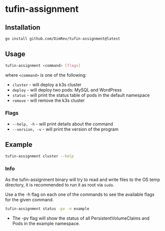 # tufin-assignment

## Installation

```bash
go install github.com/DimRev/tufin-assignment@latest
```

## Usage

```bash
tufin-assignment <command> [flags]
```

where `<command>` is one of the following:

- `cluster` - will deploy a k3s cluster
- `deploy` - will deploy two pods: MySQL and WordPress
- `status` - will print the status table of pods in the default namespace
- `remove` - will remove the k3s cluster

### Flags

- `--help, -h` - will print details about the command
- `--version, -v` - will print the version of the program

## Example

```bash
tufin-assignment cluster --help
```

### Info

As the tufin-assignment binary will try to read and write files to the OS temp directory, it is recommended to run it as root via `sudo`.

Use a the -h flag on each one of the commands to see the available flags for the given command.

```bash
tufin-assignment status -pv -n example
```

- The -pv flag will show the status of all PersistentVolumeClaims and Pods in the example namespace.
